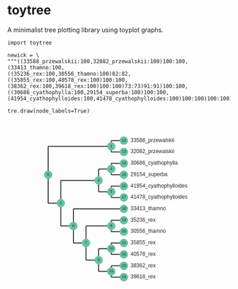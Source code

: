# toytree

A minimalist tree plotting library using toyplot graphs. 


```
import toytree

newick = \
"""((33588_przewalskii:100,32082_przewalskii:100)100:100,(33413_thamno:100,
((35236_rex:100,30556_thamno:100)82:82,((35855_rex:100,40578_rex:100)100:100,
(38362_rex:100,39618_rex:100)100:100)73:73)91:91)100:100,
((30686_cyathophylla:100,29154_superba:100)100:100,
(41954_cyathophylloides:100,41478_cyathophylloides:100)100:100)100:100);"""

tre.draw(node_labels=True)
```

<div align="center" class="toyplot" id="td24626839ac54d9caa76a9c337ccb1fa"><svg class="toyplot-canvas-Canvas" height="400.0px" id="tac159f03d4b44b689df92c9e1d8afc74" preserveAspectRatio="xMidYMid meet" style="background-color:transparent;fill:rgb(16.1%,15.3%,14.1%);fill-opacity:1.0;font-family:Helvetica;font-size:12px;opacity:1.0;stroke:rgb(16.1%,15.3%,14.1%);stroke-opacity:1.0;stroke-width:1.0" viewBox="0 0 400.0 400.0" width="400.0px" xmlns="http://www.w3.org/2000/svg" xmlns:toyplot="http://www.sandia.gov/toyplot" xmlns:xlink="http://www.w3.org/1999/xlink"><g class="toyplot-coordinates-Cartesian" id="td99f85ed5504427084842309049ca9f0"><clipPath id="t72b1951fdbe84ba3ab199fcce2be50b6"><rect height="340.0" width="340.0" x="30.0" y="30.0"></rect></clipPath><g clip-path="url(#t72b1951fdbe84ba3ab199fcce2be50b6)"><g class="toyplot-mark-Graph" id="ta22757ab32f64c76b57529b0ccd139ef"><g class="toyplot-Edges"><path d="M 40.0 122.891566265 L 40.0 58.6345381526" style="fill:none;stroke:rgb(16.1%,15.3%,14.1%);stroke-opacity:1.0;stroke-width:2"></path><path d="M 40.0 58.6345381526 L 182.459654981 58.6345381526" style="fill:none;stroke:rgb(16.1%,15.3%,14.1%);stroke-opacity:1.0;stroke-width:2"></path><path d="M 40.0 122.891566265 L 40.0 187.148594378" style="fill:none;stroke:rgb(16.1%,15.3%,14.1%);stroke-opacity:1.0;stroke-width:2"></path><path d="M 40.0 187.148594378 L 68.4919309961 187.148594378" style="fill:none;stroke:rgb(16.1%,15.3%,14.1%);stroke-opacity:1.0;stroke-width:2"></path><path d="M 182.459654981 58.6345381526 L 182.459654981 45.7831325301" style="fill:none;stroke:rgb(16.1%,15.3%,14.1%);stroke-opacity:1.0;stroke-width:2"></path><path d="M 182.459654981 45.7831325301 L 210.951585977 45.7831325301" style="fill:none;stroke:rgb(16.1%,15.3%,14.1%);stroke-opacity:1.0;stroke-width:2"></path><path d="M 182.459654981 58.6345381526 L 182.459654981 71.4859437751" style="fill:none;stroke:rgb(16.1%,15.3%,14.1%);stroke-opacity:1.0;stroke-width:2"></path><path d="M 182.459654981 71.4859437751 L 210.951585977 71.4859437751" style="fill:none;stroke:rgb(16.1%,15.3%,14.1%);stroke-opacity:1.0;stroke-width:2"></path><path d="M 68.4919309961 187.148594378 L 68.4919309961 135.742971888" style="fill:none;stroke:rgb(16.1%,15.3%,14.1%);stroke-opacity:1.0;stroke-width:2"></path><path d="M 68.4919309961 135.742971888 L 153.967723984 135.742971888" style="fill:none;stroke:rgb(16.1%,15.3%,14.1%);stroke-opacity:1.0;stroke-width:2"></path><path d="M 68.4919309961 187.148594378 L 68.4919309961 238.554216867" style="fill:none;stroke:rgb(16.1%,15.3%,14.1%);stroke-opacity:1.0;stroke-width:2"></path><path d="M 68.4919309961 238.554216867 L 96.9838619922 238.554216867" style="fill:none;stroke:rgb(16.1%,15.3%,14.1%);stroke-opacity:1.0;stroke-width:2"></path><path d="M 153.967723984 135.742971888 L 153.967723984 110.040160643" style="fill:none;stroke:rgb(16.1%,15.3%,14.1%);stroke-opacity:1.0;stroke-width:2"></path><path d="M 153.967723984 110.040160643 L 182.459654981 110.040160643" style="fill:none;stroke:rgb(16.1%,15.3%,14.1%);stroke-opacity:1.0;stroke-width:2"></path><path d="M 153.967723984 135.742971888 L 153.967723984 161.445783133" style="fill:none;stroke:rgb(16.1%,15.3%,14.1%);stroke-opacity:1.0;stroke-width:2"></path><path d="M 153.967723984 161.445783133 L 182.459654981 161.445783133" style="fill:none;stroke:rgb(16.1%,15.3%,14.1%);stroke-opacity:1.0;stroke-width:2"></path><path d="M 96.9838619922 238.554216867 L 96.9838619922 200.0" style="fill:none;stroke:rgb(16.1%,15.3%,14.1%);stroke-opacity:1.0;stroke-width:2"></path><path d="M 96.9838619922 200.0 L 210.951585977 200.0" style="fill:none;stroke:rgb(16.1%,15.3%,14.1%);stroke-opacity:1.0;stroke-width:2"></path><path d="M 96.9838619922 238.554216867 L 96.9838619922 277.108433735" style="fill:none;stroke:rgb(16.1%,15.3%,14.1%);stroke-opacity:1.0;stroke-width:2"></path><path d="M 96.9838619922 277.108433735 L 125.475792988 277.108433735" style="fill:none;stroke:rgb(16.1%,15.3%,14.1%);stroke-opacity:1.0;stroke-width:2"></path><path d="M 182.459654981 110.040160643 L 182.459654981 97.1887550201" style="fill:none;stroke:rgb(16.1%,15.3%,14.1%);stroke-opacity:1.0;stroke-width:2"></path><path d="M 182.459654981 97.1887550201 L 210.951585977 97.1887550201" style="fill:none;stroke:rgb(16.1%,15.3%,14.1%);stroke-opacity:1.0;stroke-width:2"></path><path d="M 182.459654981 110.040160643 L 182.459654981 122.891566265" style="fill:none;stroke:rgb(16.1%,15.3%,14.1%);stroke-opacity:1.0;stroke-width:2"></path><path d="M 182.459654981 122.891566265 L 210.951585977 122.891566265" style="fill:none;stroke:rgb(16.1%,15.3%,14.1%);stroke-opacity:1.0;stroke-width:2"></path><path d="M 182.459654981 161.445783133 L 182.459654981 148.59437751" style="fill:none;stroke:rgb(16.1%,15.3%,14.1%);stroke-opacity:1.0;stroke-width:2"></path><path d="M 182.459654981 148.59437751 L 210.951585977 148.59437751" style="fill:none;stroke:rgb(16.1%,15.3%,14.1%);stroke-opacity:1.0;stroke-width:2"></path><path d="M 182.459654981 161.445783133 L 182.459654981 174.297188755" style="fill:none;stroke:rgb(16.1%,15.3%,14.1%);stroke-opacity:1.0;stroke-width:2"></path><path d="M 182.459654981 174.297188755 L 210.951585977 174.297188755" style="fill:none;stroke:rgb(16.1%,15.3%,14.1%);stroke-opacity:1.0;stroke-width:2"></path><path d="M 125.475792988 277.108433735 L 125.475792988 238.554216867" style="fill:none;stroke:rgb(16.1%,15.3%,14.1%);stroke-opacity:1.0;stroke-width:2"></path><path d="M 125.475792988 238.554216867 L 182.459654981 238.554216867" style="fill:none;stroke:rgb(16.1%,15.3%,14.1%);stroke-opacity:1.0;stroke-width:2"></path><path d="M 125.475792988 277.108433735 L 125.475792988 315.662650602" style="fill:none;stroke:rgb(16.1%,15.3%,14.1%);stroke-opacity:1.0;stroke-width:2"></path><path d="M 125.475792988 315.662650602 L 153.967723984 315.662650602" style="fill:none;stroke:rgb(16.1%,15.3%,14.1%);stroke-opacity:1.0;stroke-width:2"></path><path d="M 182.459654981 238.554216867 L 182.459654981 225.702811245" style="fill:none;stroke:rgb(16.1%,15.3%,14.1%);stroke-opacity:1.0;stroke-width:2"></path><path d="M 182.459654981 225.702811245 L 210.951585977 225.702811245" style="fill:none;stroke:rgb(16.1%,15.3%,14.1%);stroke-opacity:1.0;stroke-width:2"></path><path d="M 182.459654981 238.554216867 L 182.459654981 251.40562249" style="fill:none;stroke:rgb(16.1%,15.3%,14.1%);stroke-opacity:1.0;stroke-width:2"></path><path d="M 182.459654981 251.40562249 L 210.951585977 251.40562249" style="fill:none;stroke:rgb(16.1%,15.3%,14.1%);stroke-opacity:1.0;stroke-width:2"></path><path d="M 153.967723984 315.662650602 L 153.967723984 289.959839357" style="fill:none;stroke:rgb(16.1%,15.3%,14.1%);stroke-opacity:1.0;stroke-width:2"></path><path d="M 153.967723984 289.959839357 L 182.459654981 289.959839357" style="fill:none;stroke:rgb(16.1%,15.3%,14.1%);stroke-opacity:1.0;stroke-width:2"></path><path d="M 153.967723984 315.662650602 L 153.967723984 341.365461847" style="fill:none;stroke:rgb(16.1%,15.3%,14.1%);stroke-opacity:1.0;stroke-width:2"></path><path d="M 153.967723984 341.365461847 L 182.459654981 341.365461847" style="fill:none;stroke:rgb(16.1%,15.3%,14.1%);stroke-opacity:1.0;stroke-width:2"></path><path d="M 182.459654981 289.959839357 L 182.459654981 277.108433735" style="fill:none;stroke:rgb(16.1%,15.3%,14.1%);stroke-opacity:1.0;stroke-width:2"></path><path d="M 182.459654981 277.108433735 L 210.951585977 277.108433735" style="fill:none;stroke:rgb(16.1%,15.3%,14.1%);stroke-opacity:1.0;stroke-width:2"></path><path d="M 182.459654981 289.959839357 L 182.459654981 302.81124498" style="fill:none;stroke:rgb(16.1%,15.3%,14.1%);stroke-opacity:1.0;stroke-width:2"></path><path d="M 182.459654981 302.81124498 L 210.951585977 302.81124498" style="fill:none;stroke:rgb(16.1%,15.3%,14.1%);stroke-opacity:1.0;stroke-width:2"></path><path d="M 182.459654981 341.365461847 L 182.459654981 328.514056225" style="fill:none;stroke:rgb(16.1%,15.3%,14.1%);stroke-opacity:1.0;stroke-width:2"></path><path d="M 182.459654981 328.514056225 L 210.951585977 328.514056225" style="fill:none;stroke:rgb(16.1%,15.3%,14.1%);stroke-opacity:1.0;stroke-width:2"></path><path d="M 182.459654981 341.365461847 L 182.459654981 354.21686747" style="fill:none;stroke:rgb(16.1%,15.3%,14.1%);stroke-opacity:1.0;stroke-width:2"></path><path d="M 182.459654981 354.21686747 L 210.951585977 354.21686747" style="fill:none;stroke:rgb(16.1%,15.3%,14.1%);stroke-opacity:1.0;stroke-width:2"></path></g><g class="toyplot-Vertices"><g class="toyplot-Datum" style="fill:rgb(40%,76.1%,64.7%);fill-opacity:1.0;opacity:1.0;stroke:rgb(40%,76.1%,64.7%);stroke-opacity:1.0"><circle cx="40.0" cy="122.89156626506028" r="0.0"></circle></g><g class="toyplot-Datum" style="fill:rgb(40%,76.1%,64.7%);fill-opacity:1.0;opacity:1.0;stroke:rgb(40%,76.1%,64.7%);stroke-opacity:1.0"><circle cx="40.0" cy="58.63453815261046" r="0.0"></circle></g><g class="toyplot-Datum" style="fill:rgb(40%,76.1%,64.7%);fill-opacity:1.0;opacity:1.0;stroke:rgb(40%,76.1%,64.7%);stroke-opacity:1.0"><circle cx="182.45965498052311" cy="58.63453815261046" r="0.0"></circle></g><g class="toyplot-Datum" style="fill:rgb(40%,76.1%,64.7%);fill-opacity:1.0;opacity:1.0;stroke:rgb(40%,76.1%,64.7%);stroke-opacity:1.0"><circle cx="40.0" cy="187.14859437751005" r="0.0"></circle></g><g class="toyplot-Datum" style="fill:rgb(40%,76.1%,64.7%);fill-opacity:1.0;opacity:1.0;stroke:rgb(40%,76.1%,64.7%);stroke-opacity:1.0"><circle cx="68.491930996104628" cy="187.14859437751005" r="0.0"></circle></g><g class="toyplot-Datum" style="fill:rgb(40%,76.1%,64.7%);fill-opacity:1.0;opacity:1.0;stroke:rgb(40%,76.1%,64.7%);stroke-opacity:1.0"><circle cx="182.45965498052311" cy="58.63453815261046" r="0.0"></circle></g><g class="toyplot-Datum" style="fill:rgb(40%,76.1%,64.7%);fill-opacity:1.0;opacity:1.0;stroke:rgb(40%,76.1%,64.7%);stroke-opacity:1.0"><circle cx="182.45965498052311" cy="45.783132530120518" r="0.0"></circle></g><g class="toyplot-Datum" style="fill:rgb(40%,76.1%,64.7%);fill-opacity:1.0;opacity:1.0;stroke:rgb(40%,76.1%,64.7%);stroke-opacity:1.0"><circle cx="210.95158597662774" cy="45.783132530120518" r="0.0"></circle></g><g class="toyplot-Datum" style="fill:rgb(40%,76.1%,64.7%);fill-opacity:1.0;opacity:1.0;stroke:rgb(40%,76.1%,64.7%);stroke-opacity:1.0"><circle cx="182.45965498052311" cy="71.485943775100438" r="0.0"></circle></g><g class="toyplot-Datum" style="fill:rgb(40%,76.1%,64.7%);fill-opacity:1.0;opacity:1.0;stroke:rgb(40%,76.1%,64.7%);stroke-opacity:1.0"><circle cx="210.95158597662774" cy="71.485943775100438" r="0.0"></circle></g><g class="toyplot-Datum" style="fill:rgb(40%,76.1%,64.7%);fill-opacity:1.0;opacity:1.0;stroke:rgb(40%,76.1%,64.7%);stroke-opacity:1.0"><circle cx="68.491930996104628" cy="187.14859437751005" r="0.0"></circle></g><g class="toyplot-Datum" style="fill:rgb(40%,76.1%,64.7%);fill-opacity:1.0;opacity:1.0;stroke:rgb(40%,76.1%,64.7%);stroke-opacity:1.0"><circle cx="68.491930996104628" cy="135.74297188755023" r="0.0"></circle></g><g class="toyplot-Datum" style="fill:rgb(40%,76.1%,64.7%);fill-opacity:1.0;opacity:1.0;stroke:rgb(40%,76.1%,64.7%);stroke-opacity:1.0"><circle cx="153.96772398441851" cy="135.74297188755023" r="0.0"></circle></g><g class="toyplot-Datum" style="fill:rgb(40%,76.1%,64.7%);fill-opacity:1.0;opacity:1.0;stroke:rgb(40%,76.1%,64.7%);stroke-opacity:1.0"><circle cx="68.491930996104628" cy="238.5542168674699" r="0.0"></circle></g><g class="toyplot-Datum" style="fill:rgb(40%,76.1%,64.7%);fill-opacity:1.0;opacity:1.0;stroke:rgb(40%,76.1%,64.7%);stroke-opacity:1.0"><circle cx="96.983861992209256" cy="238.5542168674699" r="0.0"></circle></g><g class="toyplot-Datum" style="fill:rgb(40%,76.1%,64.7%);fill-opacity:1.0;opacity:1.0;stroke:rgb(40%,76.1%,64.7%);stroke-opacity:1.0"><circle cx="153.96772398441851" cy="135.74297188755023" r="0.0"></circle></g><g class="toyplot-Datum" style="fill:rgb(40%,76.1%,64.7%);fill-opacity:1.0;opacity:1.0;stroke:rgb(40%,76.1%,64.7%);stroke-opacity:1.0"><circle cx="153.96772398441851" cy="110.0401606425703" r="0.0"></circle></g><g class="toyplot-Datum" style="fill:rgb(40%,76.1%,64.7%);fill-opacity:1.0;opacity:1.0;stroke:rgb(40%,76.1%,64.7%);stroke-opacity:1.0"><circle cx="182.45965498052311" cy="110.0401606425703" r="0.0"></circle></g><g class="toyplot-Datum" style="fill:rgb(40%,76.1%,64.7%);fill-opacity:1.0;opacity:1.0;stroke:rgb(40%,76.1%,64.7%);stroke-opacity:1.0"><circle cx="153.96772398441851" cy="161.44578313253015" r="0.0"></circle></g><g class="toyplot-Datum" style="fill:rgb(40%,76.1%,64.7%);fill-opacity:1.0;opacity:1.0;stroke:rgb(40%,76.1%,64.7%);stroke-opacity:1.0"><circle cx="182.45965498052311" cy="161.44578313253015" r="0.0"></circle></g><g class="toyplot-Datum" style="fill:rgb(40%,76.1%,64.7%);fill-opacity:1.0;opacity:1.0;stroke:rgb(40%,76.1%,64.7%);stroke-opacity:1.0"><circle cx="96.983861992209256" cy="238.5542168674699" r="0.0"></circle></g><g class="toyplot-Datum" style="fill:rgb(40%,76.1%,64.7%);fill-opacity:1.0;opacity:1.0;stroke:rgb(40%,76.1%,64.7%);stroke-opacity:1.0"><circle cx="96.983861992209256" cy="200.0" r="0.0"></circle></g><g class="toyplot-Datum" style="fill:rgb(40%,76.1%,64.7%);fill-opacity:1.0;opacity:1.0;stroke:rgb(40%,76.1%,64.7%);stroke-opacity:1.0"><circle cx="210.95158597662774" cy="200.0" r="0.0"></circle></g><g class="toyplot-Datum" style="fill:rgb(40%,76.1%,64.7%);fill-opacity:1.0;opacity:1.0;stroke:rgb(40%,76.1%,64.7%);stroke-opacity:1.0"><circle cx="96.983861992209256" cy="277.10843373493975" r="0.0"></circle></g><g class="toyplot-Datum" style="fill:rgb(40%,76.1%,64.7%);fill-opacity:1.0;opacity:1.0;stroke:rgb(40%,76.1%,64.7%);stroke-opacity:1.0"><circle cx="125.47579298831387" cy="277.10843373493975" r="0.0"></circle></g><g class="toyplot-Datum" style="fill:rgb(40%,76.1%,64.7%);fill-opacity:1.0;opacity:1.0;stroke:rgb(40%,76.1%,64.7%);stroke-opacity:1.0"><circle cx="182.45965498052311" cy="110.0401606425703" r="0.0"></circle></g><g class="toyplot-Datum" style="fill:rgb(40%,76.1%,64.7%);fill-opacity:1.0;opacity:1.0;stroke:rgb(40%,76.1%,64.7%);stroke-opacity:1.0"><circle cx="182.45965498052311" cy="97.18875502008035" r="0.0"></circle></g><g class="toyplot-Datum" style="fill:rgb(40%,76.1%,64.7%);fill-opacity:1.0;opacity:1.0;stroke:rgb(40%,76.1%,64.7%);stroke-opacity:1.0"><circle cx="210.95158597662774" cy="97.18875502008035" r="0.0"></circle></g><g class="toyplot-Datum" style="fill:rgb(40%,76.1%,64.7%);fill-opacity:1.0;opacity:1.0;stroke:rgb(40%,76.1%,64.7%);stroke-opacity:1.0"><circle cx="182.45965498052311" cy="122.89156626506028" r="0.0"></circle></g><g class="toyplot-Datum" style="fill:rgb(40%,76.1%,64.7%);fill-opacity:1.0;opacity:1.0;stroke:rgb(40%,76.1%,64.7%);stroke-opacity:1.0"><circle cx="210.95158597662774" cy="122.89156626506028" r="0.0"></circle></g><g class="toyplot-Datum" style="fill:rgb(40%,76.1%,64.7%);fill-opacity:1.0;opacity:1.0;stroke:rgb(40%,76.1%,64.7%);stroke-opacity:1.0"><circle cx="182.45965498052311" cy="161.44578313253015" r="0.0"></circle></g><g class="toyplot-Datum" style="fill:rgb(40%,76.1%,64.7%);fill-opacity:1.0;opacity:1.0;stroke:rgb(40%,76.1%,64.7%);stroke-opacity:1.0"><circle cx="182.45965498052311" cy="148.5943775100402" r="0.0"></circle></g><g class="toyplot-Datum" style="fill:rgb(40%,76.1%,64.7%);fill-opacity:1.0;opacity:1.0;stroke:rgb(40%,76.1%,64.7%);stroke-opacity:1.0"><circle cx="210.95158597662774" cy="148.5943775100402" r="0.0"></circle></g><g class="toyplot-Datum" style="fill:rgb(40%,76.1%,64.7%);fill-opacity:1.0;opacity:1.0;stroke:rgb(40%,76.1%,64.7%);stroke-opacity:1.0"><circle cx="182.45965498052311" cy="174.2971887550201" r="0.0"></circle></g><g class="toyplot-Datum" style="fill:rgb(40%,76.1%,64.7%);fill-opacity:1.0;opacity:1.0;stroke:rgb(40%,76.1%,64.7%);stroke-opacity:1.0"><circle cx="210.95158597662774" cy="174.2971887550201" r="0.0"></circle></g><g class="toyplot-Datum" style="fill:rgb(40%,76.1%,64.7%);fill-opacity:1.0;opacity:1.0;stroke:rgb(40%,76.1%,64.7%);stroke-opacity:1.0"><circle cx="125.47579298831387" cy="277.10843373493975" r="0.0"></circle></g><g class="toyplot-Datum" style="fill:rgb(40%,76.1%,64.7%);fill-opacity:1.0;opacity:1.0;stroke:rgb(40%,76.1%,64.7%);stroke-opacity:1.0"><circle cx="125.47579298831387" cy="238.5542168674699" r="0.0"></circle></g><g class="toyplot-Datum" style="fill:rgb(40%,76.1%,64.7%);fill-opacity:1.0;opacity:1.0;stroke:rgb(40%,76.1%,64.7%);stroke-opacity:1.0"><circle cx="182.45965498052311" cy="238.5542168674699" r="0.0"></circle></g><g class="toyplot-Datum" style="fill:rgb(40%,76.1%,64.7%);fill-opacity:1.0;opacity:1.0;stroke:rgb(40%,76.1%,64.7%);stroke-opacity:1.0"><circle cx="125.47579298831387" cy="315.66265060240966" r="0.0"></circle></g><g class="toyplot-Datum" style="fill:rgb(40%,76.1%,64.7%);fill-opacity:1.0;opacity:1.0;stroke:rgb(40%,76.1%,64.7%);stroke-opacity:1.0"><circle cx="153.96772398441851" cy="315.66265060240966" r="0.0"></circle></g><g class="toyplot-Datum" style="fill:rgb(40%,76.1%,64.7%);fill-opacity:1.0;opacity:1.0;stroke:rgb(40%,76.1%,64.7%);stroke-opacity:1.0"><circle cx="182.45965498052311" cy="238.5542168674699" r="0.0"></circle></g><g class="toyplot-Datum" style="fill:rgb(40%,76.1%,64.7%);fill-opacity:1.0;opacity:1.0;stroke:rgb(40%,76.1%,64.7%);stroke-opacity:1.0"><circle cx="182.45965498052311" cy="225.70281124497996" r="0.0"></circle></g><g class="toyplot-Datum" style="fill:rgb(40%,76.1%,64.7%);fill-opacity:1.0;opacity:1.0;stroke:rgb(40%,76.1%,64.7%);stroke-opacity:1.0"><circle cx="210.95158597662774" cy="225.70281124497996" r="0.0"></circle></g><g class="toyplot-Datum" style="fill:rgb(40%,76.1%,64.7%);fill-opacity:1.0;opacity:1.0;stroke:rgb(40%,76.1%,64.7%);stroke-opacity:1.0"><circle cx="182.45965498052311" cy="251.40562248995985" r="0.0"></circle></g><g class="toyplot-Datum" style="fill:rgb(40%,76.1%,64.7%);fill-opacity:1.0;opacity:1.0;stroke:rgb(40%,76.1%,64.7%);stroke-opacity:1.0"><circle cx="210.95158597662774" cy="251.40562248995985" r="0.0"></circle></g><g class="toyplot-Datum" style="fill:rgb(40%,76.1%,64.7%);fill-opacity:1.0;opacity:1.0;stroke:rgb(40%,76.1%,64.7%);stroke-opacity:1.0"><circle cx="153.96772398441851" cy="315.66265060240966" r="0.0"></circle></g><g class="toyplot-Datum" style="fill:rgb(40%,76.1%,64.7%);fill-opacity:1.0;opacity:1.0;stroke:rgb(40%,76.1%,64.7%);stroke-opacity:1.0"><circle cx="153.96772398441851" cy="289.9598393574297" r="0.0"></circle></g><g class="toyplot-Datum" style="fill:rgb(40%,76.1%,64.7%);fill-opacity:1.0;opacity:1.0;stroke:rgb(40%,76.1%,64.7%);stroke-opacity:1.0"><circle cx="182.45965498052311" cy="289.9598393574297" r="0.0"></circle></g><g class="toyplot-Datum" style="fill:rgb(40%,76.1%,64.7%);fill-opacity:1.0;opacity:1.0;stroke:rgb(40%,76.1%,64.7%);stroke-opacity:1.0"><circle cx="153.96772398441851" cy="341.36546184738955" r="0.0"></circle></g><g class="toyplot-Datum" style="fill:rgb(40%,76.1%,64.7%);fill-opacity:1.0;opacity:1.0;stroke:rgb(40%,76.1%,64.7%);stroke-opacity:1.0"><circle cx="182.45965498052311" cy="341.36546184738955" r="0.0"></circle></g><g class="toyplot-Datum" style="fill:rgb(40%,76.1%,64.7%);fill-opacity:1.0;opacity:1.0;stroke:rgb(40%,76.1%,64.7%);stroke-opacity:1.0"><circle cx="182.45965498052311" cy="289.9598393574297" r="0.0"></circle></g><g class="toyplot-Datum" style="fill:rgb(40%,76.1%,64.7%);fill-opacity:1.0;opacity:1.0;stroke:rgb(40%,76.1%,64.7%);stroke-opacity:1.0"><circle cx="182.45965498052311" cy="277.10843373493975" r="0.0"></circle></g><g class="toyplot-Datum" style="fill:rgb(40%,76.1%,64.7%);fill-opacity:1.0;opacity:1.0;stroke:rgb(40%,76.1%,64.7%);stroke-opacity:1.0"><circle cx="210.95158597662774" cy="277.10843373493975" r="0.0"></circle></g><g class="toyplot-Datum" style="fill:rgb(40%,76.1%,64.7%);fill-opacity:1.0;opacity:1.0;stroke:rgb(40%,76.1%,64.7%);stroke-opacity:1.0"><circle cx="182.45965498052311" cy="302.81124497991971" r="0.0"></circle></g><g class="toyplot-Datum" style="fill:rgb(40%,76.1%,64.7%);fill-opacity:1.0;opacity:1.0;stroke:rgb(40%,76.1%,64.7%);stroke-opacity:1.0"><circle cx="210.95158597662774" cy="302.81124497991971" r="0.0"></circle></g><g class="toyplot-Datum" style="fill:rgb(40%,76.1%,64.7%);fill-opacity:1.0;opacity:1.0;stroke:rgb(40%,76.1%,64.7%);stroke-opacity:1.0"><circle cx="182.45965498052311" cy="341.36546184738955" r="0.0"></circle></g><g class="toyplot-Datum" style="fill:rgb(40%,76.1%,64.7%);fill-opacity:1.0;opacity:1.0;stroke:rgb(40%,76.1%,64.7%);stroke-opacity:1.0"><circle cx="182.45965498052311" cy="328.5140562248996" r="0.0"></circle></g><g class="toyplot-Datum" style="fill:rgb(40%,76.1%,64.7%);fill-opacity:1.0;opacity:1.0;stroke:rgb(40%,76.1%,64.7%);stroke-opacity:1.0"><circle cx="210.95158597662774" cy="328.5140562248996" r="0.0"></circle></g><g class="toyplot-Datum" style="fill:rgb(40%,76.1%,64.7%);fill-opacity:1.0;opacity:1.0;stroke:rgb(40%,76.1%,64.7%);stroke-opacity:1.0"><circle cx="182.45965498052311" cy="354.2168674698795" r="0.0"></circle></g><g class="toyplot-Datum" style="fill:rgb(40%,76.1%,64.7%);fill-opacity:1.0;opacity:1.0;stroke:rgb(40%,76.1%,64.7%);stroke-opacity:1.0"><circle cx="210.95158597662774" cy="354.2168674698795" r="0.0"></circle></g></g></g><g class="toyplot-mark-Graph" id="t6c726c0f05254b68a88544b139a36c1a"><g class="toyplot-Edges"><path d="M 182.459654981 58.6345381526 L 210.951585977 45.7831325301" style="fill:none;stroke:rgb(98.8%,55.3%,38.4%);stroke-opacity:1.0;stroke-width:0.0"></path><path d="M 182.459654981 58.6345381526 L 210.951585977 71.4859437751" style="fill:none;stroke:rgb(98.8%,55.3%,38.4%);stroke-opacity:1.0;stroke-width:0.0"></path><path d="M 40.0 122.891566265 L 182.459654981 58.6345381526" style="fill:none;stroke:rgb(98.8%,55.3%,38.4%);stroke-opacity:1.0;stroke-width:0.0"></path><path d="M 182.459654981 110.040160643 L 210.951585977 97.1887550201" style="fill:none;stroke:rgb(98.8%,55.3%,38.4%);stroke-opacity:1.0;stroke-width:0.0"></path><path d="M 182.459654981 110.040160643 L 210.951585977 122.891566265" style="fill:none;stroke:rgb(98.8%,55.3%,38.4%);stroke-opacity:1.0;stroke-width:0.0"></path><path d="M 153.967723984 135.742971888 L 182.459654981 110.040160643" style="fill:none;stroke:rgb(98.8%,55.3%,38.4%);stroke-opacity:1.0;stroke-width:0.0"></path><path d="M 182.459654981 161.445783133 L 210.951585977 148.59437751" style="fill:none;stroke:rgb(98.8%,55.3%,38.4%);stroke-opacity:1.0;stroke-width:0.0"></path><path d="M 182.459654981 161.445783133 L 210.951585977 174.297188755" style="fill:none;stroke:rgb(98.8%,55.3%,38.4%);stroke-opacity:1.0;stroke-width:0.0"></path><path d="M 153.967723984 135.742971888 L 182.459654981 161.445783133" style="fill:none;stroke:rgb(98.8%,55.3%,38.4%);stroke-opacity:1.0;stroke-width:0.0"></path><path d="M 68.4919309961 187.148594378 L 153.967723984 135.742971888" style="fill:none;stroke:rgb(98.8%,55.3%,38.4%);stroke-opacity:1.0;stroke-width:0.0"></path><path d="M 96.9838619922 238.554216867 L 210.951585977 200.0" style="fill:none;stroke:rgb(98.8%,55.3%,38.4%);stroke-opacity:1.0;stroke-width:0.0"></path><path d="M 182.459654981 238.554216867 L 210.951585977 225.702811245" style="fill:none;stroke:rgb(98.8%,55.3%,38.4%);stroke-opacity:1.0;stroke-width:0.0"></path><path d="M 182.459654981 238.554216867 L 210.951585977 251.40562249" style="fill:none;stroke:rgb(98.8%,55.3%,38.4%);stroke-opacity:1.0;stroke-width:0.0"></path><path d="M 125.475792988 277.108433735 L 182.459654981 238.554216867" style="fill:none;stroke:rgb(98.8%,55.3%,38.4%);stroke-opacity:1.0;stroke-width:0.0"></path><path d="M 182.459654981 289.959839357 L 210.951585977 277.108433735" style="fill:none;stroke:rgb(98.8%,55.3%,38.4%);stroke-opacity:1.0;stroke-width:0.0"></path><path d="M 182.459654981 289.959839357 L 210.951585977 302.81124498" style="fill:none;stroke:rgb(98.8%,55.3%,38.4%);stroke-opacity:1.0;stroke-width:0.0"></path><path d="M 153.967723984 315.662650602 L 182.459654981 289.959839357" style="fill:none;stroke:rgb(98.8%,55.3%,38.4%);stroke-opacity:1.0;stroke-width:0.0"></path><path d="M 182.459654981 341.365461847 L 210.951585977 328.514056225" style="fill:none;stroke:rgb(98.8%,55.3%,38.4%);stroke-opacity:1.0;stroke-width:0.0"></path><path d="M 182.459654981 341.365461847 L 210.951585977 354.21686747" style="fill:none;stroke:rgb(98.8%,55.3%,38.4%);stroke-opacity:1.0;stroke-width:0.0"></path><path d="M 153.967723984 315.662650602 L 182.459654981 341.365461847" style="fill:none;stroke:rgb(98.8%,55.3%,38.4%);stroke-opacity:1.0;stroke-width:0.0"></path><path d="M 125.475792988 277.108433735 L 153.967723984 315.662650602" style="fill:none;stroke:rgb(98.8%,55.3%,38.4%);stroke-opacity:1.0;stroke-width:0.0"></path><path d="M 96.9838619922 238.554216867 L 125.475792988 277.108433735" style="fill:none;stroke:rgb(98.8%,55.3%,38.4%);stroke-opacity:1.0;stroke-width:0.0"></path><path d="M 68.4919309961 187.148594378 L 96.9838619922 238.554216867" style="fill:none;stroke:rgb(98.8%,55.3%,38.4%);stroke-opacity:1.0;stroke-width:0.0"></path><path d="M 40.0 122.891566265 L 68.4919309961 187.148594378" style="fill:none;stroke:rgb(98.8%,55.3%,38.4%);stroke-opacity:1.0;stroke-width:0.0"></path></g><g class="toyplot-Vertices"><g class="toyplot-Datum" style="fill:rgb(40%,76.1%,64.7%);fill-opacity:1.0;opacity:1.0;stroke:rgb(40%,76.1%,64.7%);stroke-opacity:1.0"><circle cx="40.0" cy="122.89156626506028" r="9.0"></circle></g><g class="toyplot-Datum" style="fill:rgb(40%,76.1%,64.7%);fill-opacity:1.0;opacity:1.0;stroke:rgb(40%,76.1%,64.7%);stroke-opacity:1.0"><circle cx="182.45965498052311" cy="58.63453815261046" r="9.0"></circle></g><g class="toyplot-Datum" style="fill:rgb(40%,76.1%,64.7%);fill-opacity:1.0;opacity:1.0;stroke:rgb(40%,76.1%,64.7%);stroke-opacity:1.0"><circle cx="68.491930996104628" cy="187.14859437751005" r="9.0"></circle></g><g class="toyplot-Datum" style="fill:rgb(40%,76.1%,64.7%);fill-opacity:1.0;opacity:1.0;stroke:rgb(40%,76.1%,64.7%);stroke-opacity:1.0"><circle cx="153.96772398441851" cy="135.74297188755023" r="9.0"></circle></g><g class="toyplot-Datum" style="fill:rgb(40%,76.1%,64.7%);fill-opacity:1.0;opacity:1.0;stroke:rgb(40%,76.1%,64.7%);stroke-opacity:1.0"><circle cx="182.45965498052311" cy="110.0401606425703" r="9.0"></circle></g><g class="toyplot-Datum" style="fill:rgb(40%,76.1%,64.7%);fill-opacity:1.0;opacity:1.0;stroke:rgb(40%,76.1%,64.7%);stroke-opacity:1.0"><circle cx="182.45965498052311" cy="161.44578313253015" r="9.0"></circle></g><g class="toyplot-Datum" style="fill:rgb(40%,76.1%,64.7%);fill-opacity:1.0;opacity:1.0;stroke:rgb(40%,76.1%,64.7%);stroke-opacity:1.0"><circle cx="96.983861992209256" cy="238.5542168674699" r="9.0"></circle></g><g class="toyplot-Datum" style="fill:rgb(40%,76.1%,64.7%);fill-opacity:1.0;opacity:1.0;stroke:rgb(40%,76.1%,64.7%);stroke-opacity:1.0"><circle cx="125.47579298831387" cy="277.10843373493975" r="9.0"></circle></g><g class="toyplot-Datum" style="fill:rgb(40%,76.1%,64.7%);fill-opacity:1.0;opacity:1.0;stroke:rgb(40%,76.1%,64.7%);stroke-opacity:1.0"><circle cx="182.45965498052311" cy="238.5542168674699" r="9.0"></circle></g><g class="toyplot-Datum" style="fill:rgb(40%,76.1%,64.7%);fill-opacity:1.0;opacity:1.0;stroke:rgb(40%,76.1%,64.7%);stroke-opacity:1.0"><circle cx="153.96772398441851" cy="315.66265060240966" r="9.0"></circle></g><g class="toyplot-Datum" style="fill:rgb(40%,76.1%,64.7%);fill-opacity:1.0;opacity:1.0;stroke:rgb(40%,76.1%,64.7%);stroke-opacity:1.0"><circle cx="182.45965498052311" cy="289.9598393574297" r="9.0"></circle></g><g class="toyplot-Datum" style="fill:rgb(40%,76.1%,64.7%);fill-opacity:1.0;opacity:1.0;stroke:rgb(40%,76.1%,64.7%);stroke-opacity:1.0"><circle cx="182.45965498052311" cy="341.36546184738955" r="9.0"></circle></g><g class="toyplot-Datum" style="fill:rgb(40%,76.1%,64.7%);fill-opacity:1.0;opacity:1.0;stroke:rgb(40%,76.1%,64.7%);stroke-opacity:1.0"><circle cx="210.95158597662774" cy="45.783132530120518" r="9.0"></circle></g><g class="toyplot-Datum" style="fill:rgb(40%,76.1%,64.7%);fill-opacity:1.0;opacity:1.0;stroke:rgb(40%,76.1%,64.7%);stroke-opacity:1.0"><circle cx="210.95158597662774" cy="71.485943775100438" r="9.0"></circle></g><g class="toyplot-Datum" style="fill:rgb(40%,76.1%,64.7%);fill-opacity:1.0;opacity:1.0;stroke:rgb(40%,76.1%,64.7%);stroke-opacity:1.0"><circle cx="210.95158597662774" cy="97.18875502008035" r="9.0"></circle></g><g class="toyplot-Datum" style="fill:rgb(40%,76.1%,64.7%);fill-opacity:1.0;opacity:1.0;stroke:rgb(40%,76.1%,64.7%);stroke-opacity:1.0"><circle cx="210.95158597662774" cy="122.89156626506028" r="9.0"></circle></g><g class="toyplot-Datum" style="fill:rgb(40%,76.1%,64.7%);fill-opacity:1.0;opacity:1.0;stroke:rgb(40%,76.1%,64.7%);stroke-opacity:1.0"><circle cx="210.95158597662774" cy="148.5943775100402" r="9.0"></circle></g><g class="toyplot-Datum" style="fill:rgb(40%,76.1%,64.7%);fill-opacity:1.0;opacity:1.0;stroke:rgb(40%,76.1%,64.7%);stroke-opacity:1.0"><circle cx="210.95158597662774" cy="174.2971887550201" r="9.0"></circle></g><g class="toyplot-Datum" style="fill:rgb(40%,76.1%,64.7%);fill-opacity:1.0;opacity:1.0;stroke:rgb(40%,76.1%,64.7%);stroke-opacity:1.0"><circle cx="210.95158597662774" cy="200.0" r="9.0"></circle></g><g class="toyplot-Datum" style="fill:rgb(40%,76.1%,64.7%);fill-opacity:1.0;opacity:1.0;stroke:rgb(40%,76.1%,64.7%);stroke-opacity:1.0"><circle cx="210.95158597662774" cy="225.70281124497996" r="9.0"></circle></g><g class="toyplot-Datum" style="fill:rgb(40%,76.1%,64.7%);fill-opacity:1.0;opacity:1.0;stroke:rgb(40%,76.1%,64.7%);stroke-opacity:1.0"><circle cx="210.95158597662774" cy="251.40562248995985" r="9.0"></circle></g><g class="toyplot-Datum" style="fill:rgb(40%,76.1%,64.7%);fill-opacity:1.0;opacity:1.0;stroke:rgb(40%,76.1%,64.7%);stroke-opacity:1.0"><circle cx="210.95158597662774" cy="277.10843373493975" r="9.0"></circle></g><g class="toyplot-Datum" style="fill:rgb(40%,76.1%,64.7%);fill-opacity:1.0;opacity:1.0;stroke:rgb(40%,76.1%,64.7%);stroke-opacity:1.0"><circle cx="210.95158597662774" cy="302.81124497991971" r="9.0"></circle></g><g class="toyplot-Datum" style="fill:rgb(40%,76.1%,64.7%);fill-opacity:1.0;opacity:1.0;stroke:rgb(40%,76.1%,64.7%);stroke-opacity:1.0"><circle cx="210.95158597662774" cy="328.5140562248996" r="9.0"></circle></g><g class="toyplot-Datum" style="fill:rgb(40%,76.1%,64.7%);fill-opacity:1.0;opacity:1.0;stroke:rgb(40%,76.1%,64.7%);stroke-opacity:1.0"><circle cx="210.95158597662774" cy="354.2168674698795" r="9.0"></circle></g></g><g class="toyplot-Labels"><text class="toyplot-Datum" style="dominant-baseline:middle;font-size:9px;font-weight:normal;stroke:none;text-anchor:middle" transform="translate(40.0,122.89156626506028)"><tspan style="dominant-baseline:inherit">0</tspan></text><text class="toyplot-Datum" style="dominant-baseline:middle;font-size:9px;font-weight:normal;stroke:none;text-anchor:middle" transform="translate(182.45965498052311,58.63453815261046)"><tspan style="dominant-baseline:inherit">1</tspan></text><text class="toyplot-Datum" style="dominant-baseline:middle;font-size:9px;font-weight:normal;stroke:none;text-anchor:middle" transform="translate(68.491930996104628,187.14859437751005)"><tspan style="dominant-baseline:inherit">2</tspan></text><text class="toyplot-Datum" style="dominant-baseline:middle;font-size:9px;font-weight:normal;stroke:none;text-anchor:middle" transform="translate(153.96772398441851,135.74297188755023)"><tspan style="dominant-baseline:inherit">3</tspan></text><text class="toyplot-Datum" style="dominant-baseline:middle;font-size:9px;font-weight:normal;stroke:none;text-anchor:middle" transform="translate(182.45965498052311,110.0401606425703)"><tspan style="dominant-baseline:inherit">4</tspan></text><text class="toyplot-Datum" style="dominant-baseline:middle;font-size:9px;font-weight:normal;stroke:none;text-anchor:middle" transform="translate(182.45965498052311,161.44578313253015)"><tspan style="dominant-baseline:inherit">5</tspan></text><text class="toyplot-Datum" style="dominant-baseline:middle;font-size:9px;font-weight:normal;stroke:none;text-anchor:middle" transform="translate(96.983861992209256,238.5542168674699)"><tspan style="dominant-baseline:inherit">6</tspan></text><text class="toyplot-Datum" style="dominant-baseline:middle;font-size:9px;font-weight:normal;stroke:none;text-anchor:middle" transform="translate(125.47579298831387,277.10843373493975)"><tspan style="dominant-baseline:inherit">7</tspan></text><text class="toyplot-Datum" style="dominant-baseline:middle;font-size:9px;font-weight:normal;stroke:none;text-anchor:middle" transform="translate(182.45965498052311,238.5542168674699)"><tspan style="dominant-baseline:inherit">8</tspan></text><text class="toyplot-Datum" style="dominant-baseline:middle;font-size:9px;font-weight:normal;stroke:none;text-anchor:middle" transform="translate(153.96772398441851,315.66265060240966)"><tspan style="dominant-baseline:inherit">9</tspan></text><text class="toyplot-Datum" style="dominant-baseline:middle;font-size:9px;font-weight:normal;stroke:none;text-anchor:middle" transform="translate(182.45965498052311,289.9598393574297)"><tspan style="dominant-baseline:inherit">10</tspan></text><text class="toyplot-Datum" style="dominant-baseline:middle;font-size:9px;font-weight:normal;stroke:none;text-anchor:middle" transform="translate(182.45965498052311,341.36546184738955)"><tspan style="dominant-baseline:inherit">11</tspan></text><text class="toyplot-Datum" style="dominant-baseline:middle;font-size:9px;font-weight:normal;stroke:none;text-anchor:middle" transform="translate(210.95158597662774,45.783132530120518)"><tspan style="dominant-baseline:inherit">12</tspan></text><text class="toyplot-Datum" style="dominant-baseline:middle;font-size:9px;font-weight:normal;stroke:none;text-anchor:middle" transform="translate(210.95158597662774,71.485943775100438)"><tspan style="dominant-baseline:inherit">13</tspan></text><text class="toyplot-Datum" style="dominant-baseline:middle;font-size:9px;font-weight:normal;stroke:none;text-anchor:middle" transform="translate(210.95158597662774,97.18875502008035)"><tspan style="dominant-baseline:inherit">14</tspan></text><text class="toyplot-Datum" style="dominant-baseline:middle;font-size:9px;font-weight:normal;stroke:none;text-anchor:middle" transform="translate(210.95158597662774,122.89156626506028)"><tspan style="dominant-baseline:inherit">15</tspan></text><text class="toyplot-Datum" style="dominant-baseline:middle;font-size:9px;font-weight:normal;stroke:none;text-anchor:middle" transform="translate(210.95158597662774,148.5943775100402)"><tspan style="dominant-baseline:inherit">16</tspan></text><text class="toyplot-Datum" style="dominant-baseline:middle;font-size:9px;font-weight:normal;stroke:none;text-anchor:middle" transform="translate(210.95158597662774,174.2971887550201)"><tspan style="dominant-baseline:inherit">17</tspan></text><text class="toyplot-Datum" style="dominant-baseline:middle;font-size:9px;font-weight:normal;stroke:none;text-anchor:middle" transform="translate(210.95158597662774,200.0)"><tspan style="dominant-baseline:inherit">18</tspan></text><text class="toyplot-Datum" style="dominant-baseline:middle;font-size:9px;font-weight:normal;stroke:none;text-anchor:middle" transform="translate(210.95158597662774,225.70281124497996)"><tspan style="dominant-baseline:inherit">19</tspan></text><text class="toyplot-Datum" style="dominant-baseline:middle;font-size:9px;font-weight:normal;stroke:none;text-anchor:middle" transform="translate(210.95158597662774,251.40562248995985)"><tspan style="dominant-baseline:inherit">20</tspan></text><text class="toyplot-Datum" style="dominant-baseline:middle;font-size:9px;font-weight:normal;stroke:none;text-anchor:middle" transform="translate(210.95158597662774,277.10843373493975)"><tspan style="dominant-baseline:inherit">21</tspan></text><text class="toyplot-Datum" style="dominant-baseline:middle;font-size:9px;font-weight:normal;stroke:none;text-anchor:middle" transform="translate(210.95158597662774,302.81124497991971)"><tspan style="dominant-baseline:inherit">22</tspan></text><text class="toyplot-Datum" style="dominant-baseline:middle;font-size:9px;font-weight:normal;stroke:none;text-anchor:middle" transform="translate(210.95158597662774,328.5140562248996)"><tspan style="dominant-baseline:inherit">23</tspan></text><text class="toyplot-Datum" style="dominant-baseline:middle;font-size:9px;font-weight:normal;stroke:none;text-anchor:middle" transform="translate(210.95158597662774,354.2168674698795)"><tspan style="dominant-baseline:inherit">24</tspan></text></g></g><g class="toyplot-mark-Text" id="t01527ea1675940e4b9b05666190d7b7a" style="-toyplot-anchor-shift:15px;alignment-baseline:middle;fill:rgb(16.1%,15.3%,14.1%);fill-opacity:1.0;font-size:12px;font-weight:normal;stroke:none;text-anchor:start"><g class="toyplot-Series"><text class="toyplot-Datum" style="dominant-baseline:middle;fill:rgb(16.1%,15.3%,14.1%);fill-opacity:1.0;font-size:12px;font-weight:normal;opacity:1.0;stroke:none;text-anchor:start" transform="translate(210.95158597662774,45.783132530120518)translate(15.0,0)"><tspan style="dominant-baseline:inherit">33588_przewalskii</tspan></text><text class="toyplot-Datum" style="dominant-baseline:middle;fill:rgb(16.1%,15.3%,14.1%);fill-opacity:1.0;font-size:12px;font-weight:normal;opacity:1.0;stroke:none;text-anchor:start" transform="translate(210.95158597662774,71.485943775100438)translate(15.0,0)"><tspan style="dominant-baseline:inherit">32082_przewalskii</tspan></text><text class="toyplot-Datum" style="dominant-baseline:middle;fill:rgb(16.1%,15.3%,14.1%);fill-opacity:1.0;font-size:12px;font-weight:normal;opacity:1.0;stroke:none;text-anchor:start" transform="translate(210.95158597662774,97.18875502008035)translate(15.0,0)"><tspan style="dominant-baseline:inherit">30686_cyathophylla</tspan></text><text class="toyplot-Datum" style="dominant-baseline:middle;fill:rgb(16.1%,15.3%,14.1%);fill-opacity:1.0;font-size:12px;font-weight:normal;opacity:1.0;stroke:none;text-anchor:start" transform="translate(210.95158597662774,122.89156626506028)translate(15.0,0)"><tspan style="dominant-baseline:inherit">29154_superba</tspan></text><text class="toyplot-Datum" style="dominant-baseline:middle;fill:rgb(16.1%,15.3%,14.1%);fill-opacity:1.0;font-size:12px;font-weight:normal;opacity:1.0;stroke:none;text-anchor:start" transform="translate(210.95158597662774,148.5943775100402)translate(15.0,0)"><tspan style="dominant-baseline:inherit">41954_cyathophylloides</tspan></text><text class="toyplot-Datum" style="dominant-baseline:middle;fill:rgb(16.1%,15.3%,14.1%);fill-opacity:1.0;font-size:12px;font-weight:normal;opacity:1.0;stroke:none;text-anchor:start" transform="translate(210.95158597662774,174.2971887550201)translate(15.0,0)"><tspan style="dominant-baseline:inherit">41478_cyathophylloides</tspan></text><text class="toyplot-Datum" style="dominant-baseline:middle;fill:rgb(16.1%,15.3%,14.1%);fill-opacity:1.0;font-size:12px;font-weight:normal;opacity:1.0;stroke:none;text-anchor:start" transform="translate(210.95158597662774,200.0)translate(15.0,0)"><tspan style="dominant-baseline:inherit">33413_thamno</tspan></text><text class="toyplot-Datum" style="dominant-baseline:middle;fill:rgb(16.1%,15.3%,14.1%);fill-opacity:1.0;font-size:12px;font-weight:normal;opacity:1.0;stroke:none;text-anchor:start" transform="translate(210.95158597662774,225.70281124497996)translate(15.0,0)"><tspan style="dominant-baseline:inherit">35236_rex</tspan></text><text class="toyplot-Datum" style="dominant-baseline:middle;fill:rgb(16.1%,15.3%,14.1%);fill-opacity:1.0;font-size:12px;font-weight:normal;opacity:1.0;stroke:none;text-anchor:start" transform="translate(210.95158597662774,251.40562248995985)translate(15.0,0)"><tspan style="dominant-baseline:inherit">30556_thamno</tspan></text><text class="toyplot-Datum" style="dominant-baseline:middle;fill:rgb(16.1%,15.3%,14.1%);fill-opacity:1.0;font-size:12px;font-weight:normal;opacity:1.0;stroke:none;text-anchor:start" transform="translate(210.95158597662774,277.10843373493975)translate(15.0,0)"><tspan style="dominant-baseline:inherit">35855_rex</tspan></text><text class="toyplot-Datum" style="dominant-baseline:middle;fill:rgb(16.1%,15.3%,14.1%);fill-opacity:1.0;font-size:12px;font-weight:normal;opacity:1.0;stroke:none;text-anchor:start" transform="translate(210.95158597662774,302.81124497991971)translate(15.0,0)"><tspan style="dominant-baseline:inherit">40578_rex</tspan></text><text class="toyplot-Datum" style="dominant-baseline:middle;fill:rgb(16.1%,15.3%,14.1%);fill-opacity:1.0;font-size:12px;font-weight:normal;opacity:1.0;stroke:none;text-anchor:start" transform="translate(210.95158597662774,328.5140562248996)translate(15.0,0)"><tspan style="dominant-baseline:inherit">38362_rex</tspan></text><text class="toyplot-Datum" style="dominant-baseline:middle;fill:rgb(16.1%,15.3%,14.1%);fill-opacity:1.0;font-size:12px;font-weight:normal;opacity:1.0;stroke:none;text-anchor:start" transform="translate(210.95158597662774,354.2168674698795)translate(15.0,0)"><tspan style="dominant-baseline:inherit">39618_rex</tspan></text></g></g></g></g></svg><div class="toyplot-interactive"></div></div>


